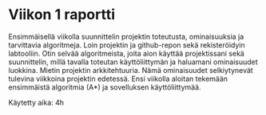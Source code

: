 # Viikon 1 raportti

Ensimmäisellä viikolla suunnittelin projektin toteutusta, ominaisuuksia ja tarvittavia algoritmeja. Loin projektin ja github-repon sekä rekisteröidyin labtooliin. Otin selvää algoritmeista, joita aion käyttää projektissani sekä suunnittelin, millä tavalla toteutan käyttöliittymän ja haluamani ominaisuudet luokkina. Mietin projektin arkkitehtuuria. Nämä ominaisuudet selkiytynevät tulevina viikkoina projektin edetessä. Ensi viikolla aloitan tekemään ensimmäistä algoritmia (A*) ja sovelluksen käyttöliittymää.

Käytetty aika: 4h



